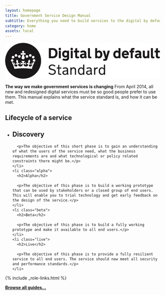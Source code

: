 ```yaml
---
layout: homepage
title: Government Service Design Manual
subtitle: Everything you need to build services to the digital by default service standard
category: home
assets: local
---
```


<div class="dbd-promo">
  <a class="logo" href="digital-by-default"><img src="/service-manual/assets/images/DbD-kitemark.png" alt="Read the digital by default standard" /></a>
  
  <p><strong>The way we make government services is changing</strong>
  From April 2014, all new and redesigned digital services must be so good people prefer to use them. This manual explains what the service standard is, and how it can be met.</p>
</div>

<div>
  <h2>Lifecycle of a service</h2>

  <ul class="phases-promo">
    <li class="discovery">
      <h2>Discovery</h2>

      <p>The objective of this short phase is to gain an understanding of what the users of the service need, what the business requirements are and what technological or policy related constraints there might be.</p>
    </li>
    <li class="alpha">
      <h2>Alpha</h2>

      <p>The objective of this phase is to build a working prototype that can be used by stakeholders or a closed group of end users. This will enable you to trial technology and get early feedback on the design of the service.</p>
    </li>
    <li class="beta">
      <h2>Beta</h2>

      <p>The objective of this phase is to build a fully working prototype and make it available to all end users.</p>
    </li>
    <li class="live">
      <h2>Live</h2>

      <p>The objective of this phase is to provide a fully resilient service to all end users. The service should now meet all security and performance standards.</p>      
    </li>
  </ul>
</div>

{% include _role-links.html %}

<p><a href="/service-manual/browse"><strong>Browse all guides…</strong></a>
